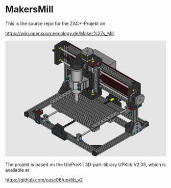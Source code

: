 # MakersMill

This is the source repo for the ZAC+-Projekt on

https://wiki.opensourceecology.de/Maker%27s_Mill

<p><a href="https://raw.githubusercontent.com/case06/MakersMill/main/cadfiles/images/makers_mill_v.0.5.png" target="_blank"><img src="https://raw.githubusercontent.com/case06/MakersMill/main/cadfiles/images/makers_mill_v.0.5.png" alt="Maker's Mill V.0.5" style="max-width:100%;"></a></p>

The projekt is based on the UniProKit 3D-part-library UPKlib V2.05, which is available at 

<a href="https://github.com/case06/upklib_v2"> https://github.com/case06/upklib_v2 </a>





